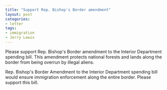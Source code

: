 ```yaml
---
title: "Support Rep. Bishop's Border amendment"
layout: post
categories:
- letter
tags:
- immigration
- Jerry Lewis
---
```


Please support Rep. Bishop's Border amendment to the Interior Department spending bill. This amendment protects national forests and lands along the border from being overrun by illegal aliens.

Rep. Bishop's Border Amendment to the Interior Department spending bill would ensure immigration enforcement along the entire border. Please support this bill.